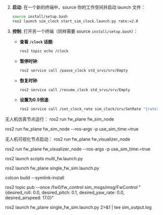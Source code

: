 2.  **启动**:
    在一个新的终端中，source 你的工作空间并启动 launch 文件：
    ```bash
    source install/setup.bash
    ros2 launch sim_clock start_sim_clock.launch.py rate:=2.0
    ```

3.  **控制**:
    打开另一个终端（同样需要 source `install/setup.bash`）：

    *   **查看 `/clock` 话题**:
        ```bash
        ros2 topic echo /clock
        ```

    *   **暂停时钟**:
        ```bash
        ros2 service call /pause_clock std_srvs/srv/Empty
        ```

    *   **恢复时钟**:
        ```bash
        ros2 service call /resume_clock std_srvs/srv/Empty
        ```

    *   **设置为0.5倍速**:
        ```bash
        ros2 service call /set_clock_rate sim_clock/srv/SetRate "{rate: 0.5}"
        ```

无人机仿真节点运行：
ros2 run fw_plane fw_sim_node

ros2 run fw_plane fw_sim_node --ros-args -p use_sim_time:=true

无人机可视化节点启动：
ros2 run fw_plane fw_visualizer_node

ros2 run fw_plane fw_visualizer_node --ros-args -p use_sim_time:=true


ros2 launch scripts multi_fw.launch.py

ros2 launch fw_plane single_fw_sim.launch.py


colcon build --symlink-install


ros2 topic pub --once /fw0/fw_control sim_msgs/msg/FwControl "{desired_roll: 0.0, desired_pitch: 0.1, desired_yaw_rate: 0.0, desired_airspeed: 17.0}"

ros2 launch fw_plane single_fw_sim.launch.py 2>&1 | tee sim_output.log